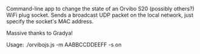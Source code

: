 Command-line app to change the state of an Orvibo S20 (possibly others?) WiFi plug socket.
Sends a broadcast UDP packet on the local network, just specify the socket's MAC address.

Massive thanks to Gradya!

Usage:
./orvibojs.js -m AABBCCDDEEFF -s on
